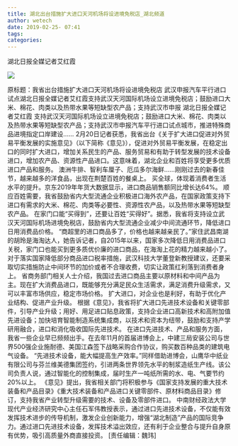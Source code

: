 ```yaml
---
title: 湖北出台措施扩大进口天河机场将设进境免税店_湖北频道
author: wetech
date: 2019-02-25- 07:41
tags: 
categories: 
---
```

湖北日报全媒记者艾红霞
<!-- more -->
                
<img align="center" border="0" src="http://p2.ifengimg.com/a/2016/0810/204c433878d5cf9size1_w16_h16.png" />
                
            
原标题：我省出台措施扩大进口天河机场将设进境免税店 武汉申报汽车平行进口试点湖北日报全媒记者艾红霞支持武汉天河国际机场设立进境免税店；鼓励进口大米、棉花、肉类以及热带水果等短缺型农产品；支持武汉市申报
湖北日报全媒记者艾红霞
支持武汉天河国际机场设立进境免税店；鼓励进口大米、棉花、肉类以及热带水果等短缺型农产品；支持武汉市申报汽车平行进口试点城市，推进特殊商品进境指定口岸建设……
2月20日记者获悉，我省出台《关于扩大进口促进对外贸易平衡发展的实施意见》（以下简称《意见》），促进对外贸易平衡发展，在稳定出口的同时扩大进口，增加关系民生的产品、服务贸易和有助于转型发展的技术设备进口，增加农产品、资源性产品进口。这意味着，湖北企业和百姓将享受更多优质进口产品和服务。
澳洲牛排、智利车厘子、厄瓜多尔海鲜……刚刚过去的新春佳节，越来越多的洋食品，出现在荆楚百姓的餐桌上。
买全球，体现着消费者生活水平的提升。京东2019年年货大数据显示，进口商品销售额同比增长达64%。
顺应百姓需要，我省鼓励省内大型流通企业积极进口海外农产品，在国家政策支持下进口有需求的大米、棉花、肉类等必要性、资源性农产品，以及热带水果等短缺型农产品。
在家门口能“买得到”，还要让百姓“买得好”。据悉，我省将支持设立武汉天河国际机场进境免税店，鼓励省内大型流通企业减少中间流通环节，降低进口日用消费品价格。
“商超里的进口商品多了，价格也越来越亲民了。”家住武昌南湖的胡玲是海淘达人，她告诉记者，自2015年以来，国家多次降低日用消费品进口关税，家门口也能买到更多质优价廉的进口商品，在海淘上花的精力越来越小了。
对于落实国家降低部分商品进口税率措施，武汉科技大学董登新教授建议，还要采取切实措施防止中间环节的加价或者不合理收费，切实让政策红利落到消费者身上。
省商务部门相关人士介绍，我国过去进口商品主要以原材料和中间产品为主。现在扩大消费品进口，既能够充分满足民众生活需求，满足消费升级需求，又可以丰富市场供应，稳定市场价格。
扩大进口，对企业也是利好，有助于优化产业结构、促进产业升级。
根据《意见》，我省将扩大进口先进技术设备和关键零部件，引导产业升级；用好、用足进口贴息政策，支持企业进口高新技术和高附加值先进设备；加快培育智能制造系统集成商，以技术和资本为纽带，鼓励和支持产学研用融合，进口和消化吸收国际先进技术。
在进口先进技术、产品和服务方面，我省一些企业早已频频出手。在去年11月的首届进博会上，中建三局安装公司与世界500强企业施耐德、美国江森签下战略采购合作协议，购买数百种品类的建筑电气设备。
“先进技术设备，能大幅提高生产效率。”同样借助进博会，山鹰华中纸业有限公司与芬兰维美德集团签约，引进两条世界领先水平的制浆造纸生产线。该公司负责人说，通过智能化的控制集成，届时生产一吨纸所需的水、电、气要节约20%以上。
《意见》提出，我省相关部门将积极参与《国家支持发展的重大技术装备和产品目录》《重大技术装备和产品进口关键零部件、原材料商品目录》修订，支持我省产业转型升级需要的技术、设备及零部件进口。
中南财经政法大学现代产业经济研究中心主任石军伟教授表示，通过进口先进技术设备，不仅能有效发挥技术进步的传导机制，激发企业创新能力，增强“湖北制造”产品的国际竞争力。通过进口先进技术设备，发挥技术溢出效应，还有利于企业整合与提升自身原有优势，吸引高质量外商直接投资。
[责任编辑：魏玮]
            
